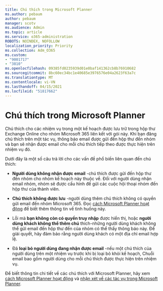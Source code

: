 ```yaml
---
title: Chú thích trong Microsoft Planner
ms.author: pebaum
author: pebaum
manager: scotv
ms.audience: Admin
ms.topic: article
ms.service: o365-administration
ROBOTS: NOINDEX, NOFOLLOW
localization_priority: Priority
ms.collection: Adm_O365
ms.custom:
- "9001717"
- "3810"
ms.openlocfilehash: 09385fd0235939d01e0baf141362cb8b76910682
ms.sourcegitcommit: 8bc60ec34bc1e40685e3976576e04a2623f63a7c
ms.translationtype: MT
ms.contentlocale: vi-VN
ms.lasthandoff: 04/15/2021
ms.locfileid: "51817662"
---
```

# <a name="comments-in-microsoft-planner"></a>Chú thích trong Microsoft Planner

Chú thích cho các nhiệm vụ trong một kế hoạch được lưu trữ trong hộp thư Exchange Online cho nhóm Microsoft 365 liên kết với gói này.  Khi bạn đăng chú thích trên một tác vụ, thông báo email được gửi đến hộp thư đến nhóm và bạn sẽ nhận được email cho mỗi chú thích tiếp theo được thực hiện trên nhiệm vụ đó.

Dưới đây là một số câu trả lời cho các vấn đề phổ biến liên quan đến chú thích:

- **Người dùng không nhận được email** -chú thích được gửi đến hộp thư đến nhóm cho nhóm kế hoạch này thuộc về. Đối với người dùng nhận email nhóm, nhóm sẽ được cấu hình để gửi các cuộc hội thoại nhóm đến hộp thư của thành viên.

- **Chú thích không được lưu** -người dùng thêm chú thích không có quyền gửi email đến nhóm Microsoft 365. Đọc [cách Microsoft Planner hoạt động](https://techcommunity.microsoft.com/t5/planner-blog/how-microsoft-planner-works/ba-p/1214736) để biết thêm thông tin về tình huống này.

- Lỗi mà **bạn không còn có quyền truy nhập** được hiển thị, hoặc **người dùng khách không thể thêm chú** thích-những người dùng khách không thể gửi email đến hộp thư đến của nhóm có thể thấy thông báo này. Để giải quyết, hãy đảm bảo rằng người dùng khách có một địa chỉ email hợp lệ.

- Đã **loại bỏ người dùng đang nhận được email** -nếu một chú thích của người dùng trên một nhiệm vụ trước khi bị loại bỏ khỏi kế hoạch, Chuỗi email bao gồm người dùng cho mỗi chú thích được thực hiện trên nhiệm vụ.

Để biết thông tin chi tiết về các chú thích với Microsoft Planner, hãy xem [cách Microsoft Planner hoạt động](https://techcommunity.microsoft.com/t5/planner-blog/how-microsoft-planner-works/ba-p/1214736) và [nhận xét về các tác vụ trong Microsoft Planner](https://support.microsoft.com/office/fd4aedde-7785-4cd0-96ee-122fbc9140e1).
